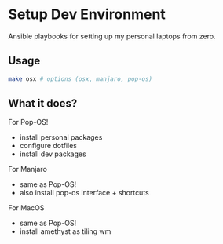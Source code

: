 # Setup Dev Environment

Ansible playbooks for setting up my personal laptops from zero.

## Usage

```sh
make osx # options (osx, manjaro, pop-os)
```

## What it does?

For Pop-OS!
- install personal packages
- configure dotfiles
- install dev packages

For Manjaro
- same as Pop-OS!
- also install pop-os interface + shortcuts


For MacOS
- same as Pop-OS!
- install amethyst as tiling wm
